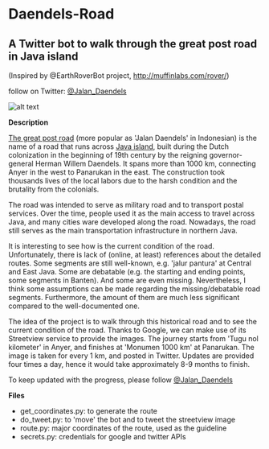 # Daendels-Road
## A Twitter bot to walk through the great post road in Java island

(Inspired by @EarthRoverBot project, http://muffinlabs.com/rover/)

follow on Twitter: [@Jalan_Daendels](https://twitter.com/Jalan_Daendels)

![alt text][route_wikipedia]

**Description**

[The great post road](https://en.wikipedia.org/wiki/Great_Post_Road) (more popular as 'Jalan Daendels' in Indonesian) is the name of a road that runs across [Java island](https://en.wikipedia.org/wiki/Java), built during the Dutch colonization in the beginning of 19th century by the reigning governor-general Herman Willem Daendels. It spans more than 1000 km, connecting Anyer in the west to Panarukan in the east. The construction took thousands lives of the local labors due to the harsh condition and the brutality from the colonials.

The road was intended to serve as military road and to transport postal services. Over the time, people used it as the main access to travel across Java, and many cities ware developed along the road. Nowadays, the road still serves as the main transportation infrastructure in northern Java.

It is interesting to see how is the current condition of the road. Unfortunately, there is lack of (online, at least) references about the detailed routes. Some segments are still well-known, e.g. 'jalur pantura' at Central and East Java. Some are debatable (e.g. the starting and ending points, some segments in Banten). And some are even missing. Nevertheless, I think some assumptions can be made regarding the missing/debatable road segments. Furthermore, the amount of them are much less significant compared to the well-documented one.

The idea of the project is to walk through this historical road and to see the current condition of the road. Thanks to Google, we can make use of its Streetview service to provide the images. The journey starts from 'Tugu nol kilometer' in Anyer, and finishes at 'Monumen 1000 km' at Panarukan. The image is taken for every 1 km, and posted in Twitter. Updates are provided four times a day, hence it would take approximately 8-9 months to finish.

To keep updated with the progress, please follow [@Jalan_Daendels](https://twitter.com/Jalan_Daendels)

**Files**
- get_coordinates.py: to generate the route
- do_tweet.py: to 'move' the bot and to tweet the streetview image
- route.py: major coordinates of the route, used as the guideline
- secrets.py: credentials for google and twitter APIs


[route_wikipedia]: https://upload.wikimedia.org/wikipedia/commons/f/f7/Java_Great_Post_Road.svg "The great post road"
